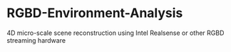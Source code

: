 # RGBD-Environment-Analysis
4D micro-scale scene reconstruction using Intel Realsense or other RGBD streaming hardware

